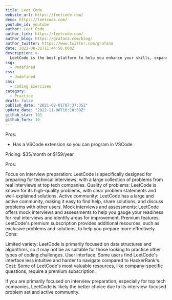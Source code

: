 ```yaml
---
title: Leet Code
website_url: https://leetcode.com/
demo: https://leetcode.com/
youtube_id: youtube
author: Leet Code
author_link: https://leetcode.com/
author_blog: https://grafana.com/blog/
author_twitter: https://www.twitter.com/grafana
date: 2022-08-31T11:44:50.000Z
description: >-
  LeetCode is the best platform to help you enhance your skills, expand your knowledge and prepare for technical interviews.
ssg:
  - Undefined
css:
  - Undefined
cms:
  - Coding Exercises
category:
  - Practice
draft: false
publish_date: "2021-08-01T07:37:35Z"
update_date: "2022-11-06T10:10:58Z"
github_star: 101
github_fork: 10
---
```


Pros:

- Has a VSCode extension so you can program in VSCode

Pricing:
$35/month or $159/year

Pros:

Focus on interview preparation: LeetCode is specifically designed for preparing for technical interviews, with a large collection of problems from real interviews at top tech companies.
Quality of problems: LeetCode is known for its high-quality problems, with clear problem statements and well-explained solutions.
Active community: LeetCode has a large and active community, making it easy to find help, share solutions, and discuss problems with other users.
Mock interviews and assessments: LeetCode offers mock interviews and assessments to help you gauge your readiness for real interviews and identify areas for improvement.
Premium features: LeetCode's premium subscription provides additional resources, such as exclusive problems and solutions, to help you prepare more effectively.
Cons:

Limited variety: LeetCode is primarily focused on data structures and algorithms, so it may not be as suitable for those looking to practice other types of coding challenges.
User interface: Some users find LeetCode's interface less intuitive and harder to navigate compared to HackerRank's.
Cost: Some of LeetCode's most valuable resources, like company-specific questions, require a premium subscription.

If you are primarily focused on interview preparation, especially for top tech companies, LeetCode is likely the better choice due to its interview-focused problem set and active community. 